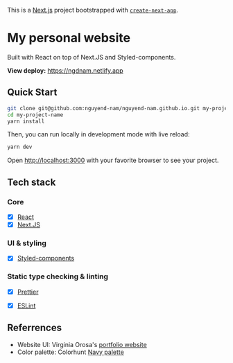 This is a [Next.js](https://nextjs.org/) project bootstrapped with [`create-next-app`](https://github.com/vercel/next.js/tree/canary/packages/create-next-app).

# My personal website

Built with React on top of Next.JS and Styled-components.

**View deploy:** https://ngdnam.netlify.app

## Quick Start

```bash
git clone git@github.com:nguyend-nam/nguyend-nam.github.io.git my-project-name
cd my-project-name
yarn install
```

Then, you can run locally in development mode with live reload:

```bash
yarn dev
```

Open [http://localhost:3000](http://localhost:3000) with your favorite browser
to see your project.

## Tech stack

### Core

- [x] [React](https://reactjs.org/)
- [x] [Next.JS](https://nextjs.org/)

### UI & styling

- [x] [Styled-components](https://styled-components.com/)

### Static type checking & linting

- [x] [Prettier](https://prettier.io/)
- [x] [ESLint](http://eslint.org/)


## Referrences

- Website UI: Virginia Orosa's [portfolio website](https://www.virginiaorosa.com/)
- Color palette: Colorhunt [Navy palette](https://colorhunt.co/palette/242f9b646fd49ba3ebdbdffd)
